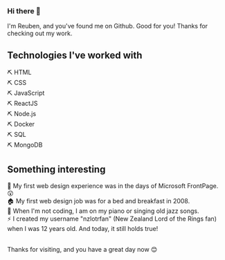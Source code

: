 ### Hi there 👋<br>

I'm Reuben, and you've found me on Github. Good for you! Thanks for checking out my work.

<h2>Technologies I've worked with</h2>

  ⛏ HTML<br>
  ⛏ CSS<br>
  ⛏ JavaScript<br>
  ⛏ ReactJS<br>
  ⛏ Node.js<br>
  ⛏ Docker<br>
  ⛏ SQL<br>
  ⛏ MongoDB<br>
  
<h2>Something interesting</h2>
🧭 My first web design experience was in the days of Microsoft FrontPage. 😲 <br>
🏠 My first web design job was for a bed and breakfast in 2008. <br>
🎷 When I'm not coding, I am on my piano or singing old jazz songs. <br>
⚡ I created my username "nzlotrfan" (New Zealand Lord of the Rings fan) when I was 12 years old. And today, it still holds true! 
<br><br>

Thanks for visiting, and you have a great day now 😊
